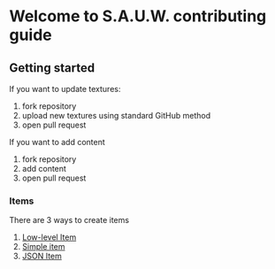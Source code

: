 # Welcome to S.A.U.W. contributing guide

## Getting started

If you want to update textures:

1. fork repository
2. upload new textures using standard GitHub method
3. open pull request

If you want to add content

1. fork repository
2. add content
3. open pull request

### Items

There are 3 ways to create items

1. [Low-level Item](items/low-level.md)
2. [Simple item]()
3. [JSON Item]()